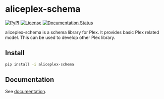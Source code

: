 # aliceplex-schema

[![PyPI](https://img.shields.io/pypi/v/aliceplex-schema.svg)](https://pypi.org/project/aliceplex-schema) 
[![License](https://img.shields.io/github/license/aliceplex/schema.svg)](https://github.com/aliceplex/schema/blob/master/LICENSE) 
[![Documentation Status](https://readthedocs.org/projects/aliceplex-schema/badge/?version=latest)](https://aliceplex-schema.readthedocs.io/en/latest/?badge=latest)

aliceplex-schema is a schema library for Plex. It provides basic Plex related model.
This can be used to develop other Plex library.

## Install

```bash
pip install -i aliceplex-schema
```

## Documentation

See [documentation](http://aliceplex-schema.readthedocs.io/).